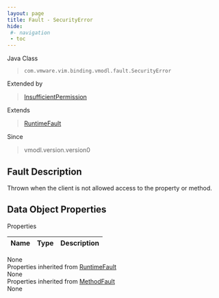 ```yaml
---
layout: page
title: Fault - SecurityError
hide:
 #- navigation
 - toc
---
```


  
  
  



Java Class  
> `com.vmware.vim.binding.vmodl.fault.SecurityError`

Extended by  
> [InsufficientPermission](vdi.fault.InsufficientPermission.md)

Extends  
> [RuntimeFault](vmodl.RuntimeFault.md)

Since  
> vmodl.version.version0


## Fault Description 

Thrown when the client is not allowed access to the property or method. 

## Data Object Properties

Properties

Name |  Type |  Description   
---|---|---  
None  
Properties inherited from [RuntimeFault](vmodl.RuntimeFault.md)  
None  
Properties inherited from [MethodFault](vmodl.MethodFault.md)  
None  
  
  

  
  
